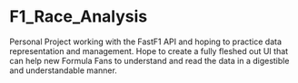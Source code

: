 # F1_Race_Analysis
Personal Project working with the FastF1 API and hoping to practice data representation and management. Hope to create a fully fleshed out UI that can help new Formula Fans to understand and read the data in a digestible and understandable manner.
